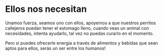 # Ellos nos necesitan

Unamos fuerza, seamos uno con ellos, apoyemos a que nuestros perritos callejeros puedan tener el estomago lleno, cuando veas un animal con necesidades, intenta ayudarlo, tal vez no puedas curarlo en el momento.

Pero sí puedes ofrecerle energía a través de alimentos y bebidas que sean aptos para ellos, serás un ser entre los humanos!
